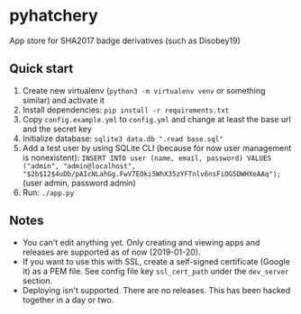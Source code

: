 # pyhatchery
App store for SHA2017 badge derivatives (such as Disobey19)

## Quick start
1. Create new virtualenv (`python3 -m virtualenv venv` or something similar) and activate it
2. Install dependencies: `pip install -r requirements.txt`
3. Copy `config.example.yml` to `config.yml` and change at least the base url and the secret key
4. Initialize database: `sqlite3 data.db ".read base.sql"`
5. Add a test user by using SQLite CLI (because for now user management is nonexistent): `INSERT INTO user (name, email, password) VALUES ("admin", "admin@localhost", "$2b$12$4uDb/pAIcNLahGg.FwV7EOki5WhX35zYFTnlv6nsFiOG5DWHXeAAq");` (user admin, password admin)
6. Run: `./app.py`

## Notes
* You can't edit anything yet. Only creating and viewing apps and releases are supported as of now (2019-01-20).
* If you want to use this with SSL, create a self-signed certificate (Google it) as a PEM file. See config file key `ssl_cert_path` under the `dev_server` section.
* Deploying isn't supported. There are no releases. This has been hacked together in a day or two.
